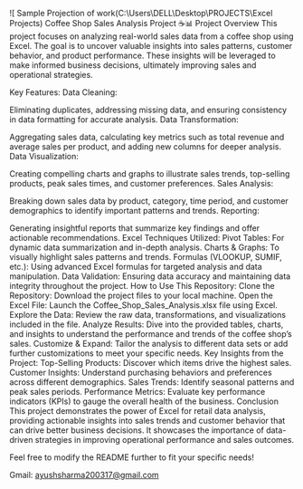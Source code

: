 ![ Sample Projection of work(C:\Users\DELL\Desktop\PROJECTS\Excel Projects)
Coffee Shop Sales Analysis Project ☕📊
Project Overview
This project focuses on analyzing real-world sales data from a coffee shop using Excel. The goal is to uncover valuable insights into sales patterns, customer behavior, and product performance. These insights will be leveraged to make informed business decisions, ultimately improving sales and operational strategies.

Key Features:
Data Cleaning:

Eliminating duplicates, addressing missing data, and ensuring consistency in data formatting for accurate analysis.
Data Transformation:

Aggregating sales data, calculating key metrics such as total revenue and average sales per product, and adding new columns for deeper analysis.
Data Visualization:

Creating compelling charts and graphs to illustrate sales trends, top-selling products, peak sales times, and customer preferences.
Sales Analysis:

Breaking down sales data by product, category, time period, and customer demographics to identify important patterns and trends.
Reporting:

Generating insightful reports that summarize key findings and offer actionable recommendations.
Excel Techniques Utilized:
Pivot Tables: For dynamic data summarization and in-depth analysis.
Charts & Graphs: To visually highlight sales patterns and trends.
Formulas (VLOOKUP, SUMIF, etc.): Using advanced Excel formulas for targeted analysis and data manipulation.
Data Validation: Ensuring data accuracy and maintaining data integrity throughout the project.
How to Use This Repository:
Clone the Repository: Download the project files to your local machine.
Open the Excel File: Launch the Coffee_Shop_Sales_Analysis.xlsx file using Excel.
Explore the Data: Review the raw data, transformations, and visualizations included in the file.
Analyze Results: Dive into the provided tables, charts, and insights to understand the performance and trends of the coffee shop’s sales.
Customize & Expand: Tailor the analysis to different data sets or add further customizations to meet your specific needs.
Key Insights from the Project:
Top-Selling Products: Discover which items drive the highest sales.
Customer Insights: Understand purchasing behaviors and preferences across different demographics.
Sales Trends: Identify seasonal patterns and peak sales periods.
Performance Metrics: Evaluate key performance indicators (KPIs) to gauge the overall health of the business.
Conclusion
This project demonstrates the power of Excel for retail data analysis, providing actionable insights into sales trends and customer behavior that can drive better business decisions. It showcases the importance of data-driven strategies in improving operational performance and sales outcomes.

Feel free to modify the README further to fit your specific needs!

Gmail: ayushsharma200317@gmail.com

